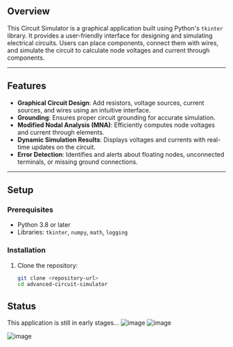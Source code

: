 

## **Overview**
This Circuit Simulator is a graphical application built using Python's `tkinter` library. It provides a user-friendly interface for designing and simulating electrical circuits. Users can place components, connect them with wires, and simulate the circuit to calculate node voltages and current through components.

---

## **Features**
- **Graphical Circuit Design**: Add resistors, voltage sources, current sources, and wires using an intuitive interface.
- **Grounding**: Ensures proper circuit grounding for accurate simulation.
- **Modified Nodal Analysis (MNA)**: Efficiently computes node voltages and current through elements.
- **Dynamic Simulation Results**: Displays voltages and currents with real-time updates on the circuit.
- **Error Detection**: Identifies and alerts about floating nodes, unconnected terminals, or missing ground connections.

---

## **Setup**

### **Prerequisites**
- Python 3.8 or later
- Libraries: `tkinter`, `numpy`, `math`, `logging`

### **Installation**
1. Clone the repository:  
   ```bash
   git clone <repository-url>
   cd advanced-circuit-simulator
## **Status**

This application is still in early stages... 
![image](https://github.com/user-attachments/assets/5ec5ebdf-f34b-4317-831a-e003287902b0)
![image](https://github.com/user-attachments/assets/5e3c4745-1c07-446b-b4f4-1e4f4456dc9d)

![image](https://github.com/user-attachments/assets/12db3e77-b740-4168-96cf-79d76528e57c)

